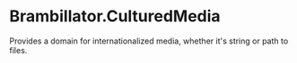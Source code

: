 # Brambillator.CulturedMedia
Provides a domain for internationalized media, whether it's string or path to files.
